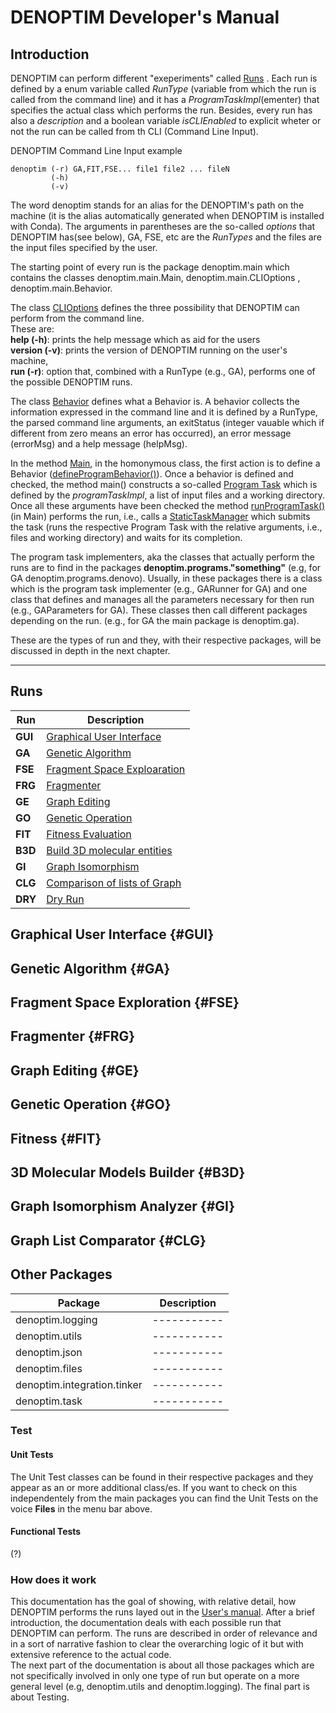 DENOPTIM Developer's Manual
===========================

Introduction
------------

DENOPTIM can perform different "exeperiments" called [Runs](#Programs) . Each run is defined by a enum variable called _RunType_ (variable from which the run is called from the command line) and it has a _ProgramTaskImpl_(ementer) that specifies the actual class which performs the run. Besides, every run has also a _description_ and  a boolean variable _isCLIEnabled_ to explicit wheter or not the run can be called from th CLI (Command Line Input).

DENOPTIM Command Line Input example 

    denoptim (-r) GA,FIT,FSE... file1 file2 ... fileN
             (-h)
             (-v)

The word denoptim stands for an alias for the DENOPTIM's path on the machine (it is the alias automatically generated 
when DENOPTIM is installed with Conda). The arguments in parentheses are the so-called _options_ that DENOPTIM has(see below), GA, FSE, etc are the _RunTypes_ and the files are the input files specified by the user.

The starting point of every run is the package denoptim.main  which contains the classes denoptim.main.Main, denoptim.main.CLIOptions , denoptim.main.Behavior.  

The class [CLIOptions](#denoptim.main.CLIOptions) defines the three possibility that DENOPTIM can perform from the command line.  
These are:  
__help (-h)__: prints the help message which as aid for the users     
__version (-v)__: prints the version of DENOPTIM running on the user's machine,   
__run (-r)__: option that, combined with a RunType (e.g., GA), performs one of the possible DENOPTIM runs.

The class [Behavior](#denoptim.main.Behavior) defines what a Behavior is. A behavior collects the information expressed in the command line and it is defined by a RunType, the parsed command line arguments, an exitStatus (integer vauable which if different from zero means an error has occurred), an error message (errorMsg) and a help message (helpMsg).

In the method [Main](#denoptim.main.Main), in the homonymous class, the first action is to define a Behavior ([defineProgramBehavior()](#denoptim.main.Main.defineProgramBehavior())). Once a behavior is defined and checked, the method main() constructs a so-called [Program Task](#denoptim.task.ProgramTask) which is defined by the _programTaskImpl_, a list of input files and a working directory.
Once all these arguments have been checked the method [runProgramTask()](#denoptim.main.Main.runProgramTask()) (in Main) performs the run, i.e., calls a [StaticTaskManager](#denoptim.task.StaticTaskManager) which submits the task (runs the respective Program Task with the relative arguments, i.e., files and working directory) and waits for its completion.

The program task implementers, aka the classes that actually perform the runs are to find in the packages __denoptim.programs."something"__ (e.g, for GA denoptim.programs.denovo). Usually, in these packages there is a class which is the program task implementer (e.g., GARunner for GA) and one class that defines and manages all the parameters necessary for then run (e.g., GAParameters for GA).
These classes then call different packages depending on the run. (e.g., for GA the main package is denoptim.ga).

These are the types of run and they, with their respective packages, will be discussed in depth in the next chapter.

* * *

## Runs

| Run | Description|
| --- | -----------|
| __GUI__ | [Graphical User Interface](#GUI)|
| __GA__  | [Genetic Algorithm](#GA)|
| __FSE__ | [Fragment Space Exploaration](#FSE) |
| __FRG__ | [Fragmenter](#FRG) |
| __GE__  | [Graph Editing](#GE) |
| __GO__  | [Genetic Operation](#GO) |
| __FIT__ | [Fitness Evaluation](#FIT) |
| __B3D__ | [Build 3D molecular entities](#B3D)|
| __GI__  | [Graph Isomorphism](#GI) |
| __CLG__ | [Comparison of lists of Graph](#CLG) |
| __DRY__ | [Dry Run](Dry.md) |

Graphical User Interface {#GUI}
------------------------

Genetic Algorithm {#GA}
-----------------

Fragment Space Exploration  {#FSE}
--------------------------

Fragmenter {#FRG}
----------

Graph Editing {#GE}
-------------

Genetic Operation {#GO}
-----------------

Fitness {#FIT}
-------

3D Molecular Models Builder {#B3D}
---------------------------

Graph Isomorphism Analyzer {#GI}
--------------------------

Graph List Comparator {#CLG}
---------------------


## Other Packages

| Package | Description| 
| ------- | -----------|
| denoptim.logging | -----------|
| denoptim.utils | -----------|
| denoptim.json | -----------|
| denoptim.files | -----------|
| denoptim.integration.tinker | -----------|
| denoptim.task | -----------|


### Test

#### Unit Tests

The Unit Test classes can be found in their respective packages and they appear as an or more additional class/es. If you want to check on this independentely from the main packages you can find the Unit Tests on the voice __Files__ in the menu bar above.

#### Functional Tests

(?)
### How does it work

This documentation has the goal of showing, with relative detail, how DENOPTIM performs the runs layed out in the [User's manual](http://htmlpreview.github.io/?https://github.com/denoptim-project/DENOPTIM/blob/master/doc/user_manual.html). 
After a brief introduction, the documentation deals with each possible run that DENOPTIM can perform. The runs are described in order of relevance and in a sort of narrative fashion to clear the overarching logic of it but with extensive reference to the actual code.  
The next part of the documentation is about all those packages which are not specifically involved in only one type of run but operate on a more general level (e.g, denoptim.utils and denoptim.logging).
The final part is about Testing.